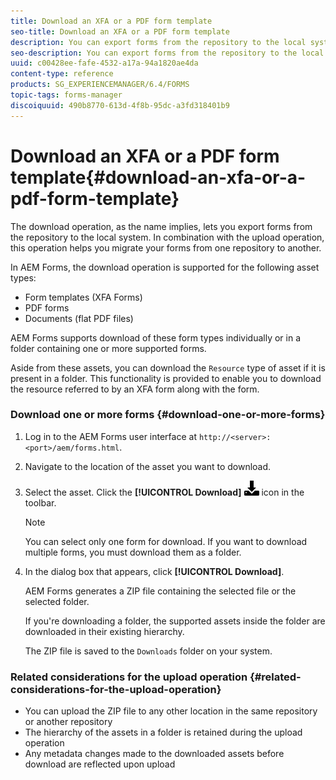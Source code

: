 ```yaml
---
title: Download an XFA or a PDF form template
seo-title: Download an XFA or a PDF form template
description: You can export forms from the repository to the local system and migrate the downloaded forms to new repository.
seo-description: You can export forms from the repository to the local system and migrate the downloaded forms to new repository.
uuid: c00428ee-fafe-4532-a17a-94a1820ae4da
content-type: reference
products: SG_EXPERIENCEMANAGER/6.4/FORMS
topic-tags: forms-manager
discoiquuid: 490b8770-613d-4f8b-95dc-a3fd318401b9
---
```


# Download an XFA or a PDF form template{#download-an-xfa-or-a-pdf-form-template}

The download operation, as the name implies, lets you export forms from the repository to the local system. In combination with the upload operation, this operation helps you migrate your forms from one repository to another.

In AEM Forms, the download operation is supported for the following asset types:

* Form templates (XFA Forms)
* PDF forms
* Documents (flat PDF files)

AEM Forms supports download of these form types individually or in a folder containing one or more supported forms.  

Aside from these assets, you can download the `Resource` type of asset if it is present in a folder. This functionality is provided to enable you to download the resource referred to by an XFA form along with the form.

### Download one or more forms {#download-one-or-more-forms}

1. Log in to the AEM Forms user interface at `http://<server>:<port>/aem/forms.html`.  

1. Navigate to the location of the asset you want to download.  

1. Select the asset. Click the **[!UICONTROL Download]** ![](assets/aem6forms_download.png) icon in the toolbar.

   >[!NOTE]
   >
   >You can select only one form for download. If you want to download multiple forms, you must download them as a folder.

1. In the dialog box that appears, click **[!UICONTROL Download]**.

   AEM Forms generates a ZIP file containing the selected file or the selected folder.

   If you're downloading a folder, the supported assets inside the folder are downloaded in their existing hierarchy.

   The ZIP file is saved to the `Downloads` folder on your system.

### Related considerations for the upload operation {#related-considerations-for-the-upload-operation}

* You can upload the ZIP file to any other location in the same repository or another repository
* The hierarchy of the assets in a folder is retained during the upload operation
* Any metadata changes made to the downloaded assets before download are reflected upon upload

